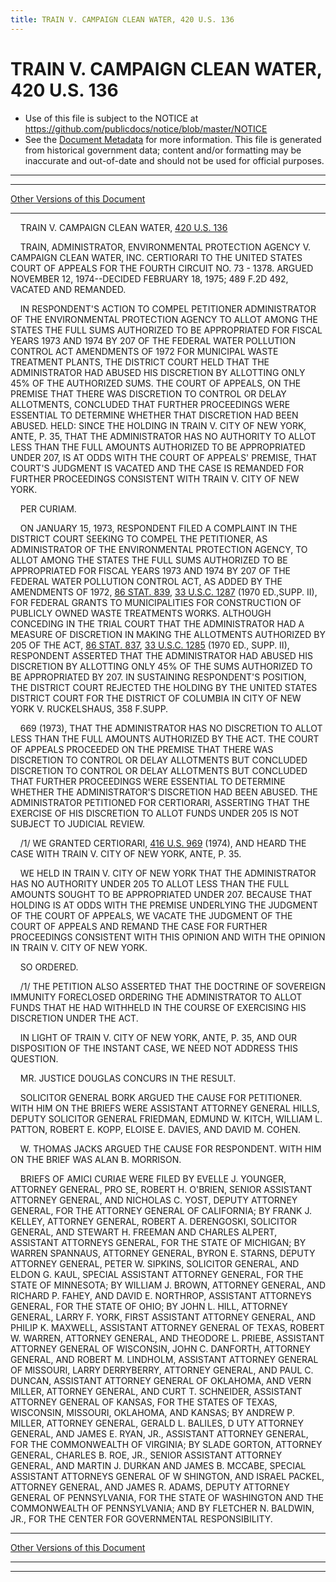 ```yaml
---
title: TRAIN V. CAMPAIGN CLEAN WATER, 420 U.S. 136
---
```


# TRAIN V. CAMPAIGN CLEAN WATER, 420 U.S. 136

* Use of this file is subject to the NOTICE at https://github.com/publicdocs/notice/blob/master/NOTICE
* See the [Document Metadata](../../../index.md) for more information.
  This file is generated from historical government data; content and/or formatting may be inaccurate and out-of-date and should not be used for official purposes.

----------
----------

[Other Versions of this Document](https://publicdocs.github.io/go/links?ns=uslm-x&ref=%2Fus%2Fcourts%2Fscotus%2FusReporter%2F420%2F136)

----------

    TRAIN V. CAMPAIGN CLEAN WATER, [420 U.S. 136][/us/courts/scotus/usReporter/420/136]

    TRAIN, ADMINISTRATOR, ENVIRONMENTAL PROTECTION AGENCY V. CAMPAIGN CLEAN WATER, INC. CERTIORARI TO THE UNITED STATES COURT OF APPEALS FOR THE FOURTH CIRCUIT NO. 73 - 1378.  ARGUED NOVEMBER 12, 1974--DECIDED FEBRUARY 18, 1975; 489 F.2D 492, VACATED AND REMANDED.

    IN RESPONDENT'S ACTION TO COMPEL PETITIONER ADMINISTRATOR OF THE ENVIRONMENTAL PROTECTION AGENCY TO ALLOT AMONG THE STATES THE FULL SUMS AUTHORIZED TO BE APPROPRIATED FOR FISCAL YEARS 1973 AND 1974 BY 207 OF THE FEDERAL WATER POLLUTION CONTROL ACT AMENDMENTS OF 1972 FOR MUNICIPAL WASTE TREATMENT PLANTS, THE DISTRICT COURT HELD THAT THE ADMINISTRATOR HAD ABUSED HIS DISCRETION BY ALLOTTING ONLY 45% OF THE AUTHORIZED SUMS.  THE COURT OF APPEALS, ON THE PREMISE THAT THERE WAS DISCRETION TO CONTROL OR DELAY ALLOTMENTS, CONCLUDED THAT FURTHER PROCEEDINGS WERE ESSENTIAL TO DETERMINE WHETHER THAT DISCRETION HAD BEEN ABUSED.  HELD:  SINCE THE HOLDING IN TRAIN V. CITY OF NEW YORK, ANTE, P. 35, THAT THE ADMINISTRATOR HAS NO AUTHORITY TO ALLOT LESS THAN THE FULL AMOUNTS AUTHORIZED TO BE APPROPRIATED UNDER 207, IS AT ODDS WITH THE COURT OF APPEALS' PREMISE, THAT COURT'S JUDGMENT IS VACATED AND THE CASE IS REMANDED FOR FURTHER PROCEEDINGS CONSISTENT WITH TRAIN V. CITY OF NEW YORK.

    PER CURIAM.

    ON JANUARY 15, 1973, RESPONDENT FILED A COMPLAINT IN THE DISTRICT COURT SEEKING TO COMPEL THE PETITIONER, AS ADMINISTRATOR OF THE ENVIRONMENTAL PROTECTION AGENCY, TO ALLOT AMONG THE STATES THE FULL SUMS AUTHORIZED TO BE APPROPRIATED FOR FISCAL YEARS 1973 AND 1974 BY 207 OF THE FEDERAL WATER POLLUTION CONTROL ACT, AS ADDED BY THE AMENDMENTS OF 1972, [86 STAT. 839][/us/stat/86/839], [33 U.S.C. 1287][/us/usc/t33/s1287] (1970 ED.,SUPP.  II), FOR FEDERAL GRANTS TO MUNICIPALITIES FOR CONSTRUCTION OF PUBLICLY OWNED WASTE TREATMENTS WORKS.  ALTHOUGH CONCEDING IN THE TRIAL COURT THAT THE ADMINISTRATOR HAD A MEASURE OF DISCRETION IN MAKING THE ALLOTMENTS AUTHORIZED BY 205 OF THE ACT, [86 STAT. 837][/us/stat/86/837], [33 U.S.C. 1285][/us/usc/t33/s1285] (1970 ED., SUPP. II), RESPONDENT ASSERTED THAT THE ADMINISTRATOR HAD ABUSED HIS DISCRETION BY ALLOTTING ONLY 45% OF THE SUMS AUTHORIZED TO BE APPROPRIATED BY 207.  IN SUSTAINING RESPONDENT'S POSITION, THE DISTRICT COURT REJECTED THE HOLDING BY THE UNITED STATES DISTRICT COURT FOR THE DISTRICT OF COLUMBIA IN CITY OF NEW YORK V. RUCKELSHAUS, 358 F.SUPP.

    669 (1973), THAT THE ADMINISTRATOR HAS NO DISCRETION TO ALLOT LESS THAN THE FULL AMOUNTS AUTHORIZED BY THE ACT.  THE COURT OF APPEALS PROCEEDED ON THE PREMISE THAT THERE WAS DISCRETION TO CONTROL OR DELAY ALLOTMENTS BUT CONCLUDED DISCRETION TO CONTROL OR DELAY ALLOTMENTS BUT CONCLUDED THAT FURTHER PROCEEDINGS WERE ESSENTIAL TO DETERMINE WHETHER THE ADMINISTRATOR'S DISCRETION HAD BEEN ABUSED.  THE ADMINISTRATOR PETITIONED FOR CERTIORARI, ASSERTING THAT THE EXERCISE OF HIS DISCRETION TO ALLOT FUNDS UNDER 205 IS NOT SUBJECT TO JUDICIAL REVIEW.

    /1/ WE GRANTED CERTIORARI, [416 U.S. 969][/us/courts/scotus/usReporter/416/969] (1974), AND HEARD THE CASE WITH TRAIN V. CITY OF NEW YORK, ANTE, P. 35.

    WE HELD IN TRAIN V. CITY OF NEW YORK THAT THE ADMINISTRATOR HAS NO AUTHORITY UNDER 205 TO ALLOT LESS THAN THE FULL AMOUNTS SOUGHT TO BE APPROPRIATED UNDER 207.  BECAUSE THAT HOLDING IS AT ODDS WITH THE PREMISE UNDERLYING THE JUDGMENT OF THE COURT OF APPEALS, WE VACATE THE JUDGMENT OF THE COURT OF APPEALS AND REMAND THE CASE FOR FURTHER PROCEEDINGS CONSISTENT WITH THIS OPINION AND WITH THE OPINION IN TRAIN V. CITY OF NEW YORK.

    SO ORDERED.

    /1/ THE PETITION ALSO ASSERTED THAT THE DOCTRINE OF SOVEREIGN IMMUNITY FORECLOSED ORDERING THE ADMINISTRATOR TO ALLOT FUNDS THAT HE HAD WITHHELD IN THE COURSE OF EXERCISING HIS DISCRETION UNDER THE ACT.

    IN LIGHT OF TRAIN V. CITY OF NEW YORK, ANTE, P. 35, AND OUR DISPOSITION OF THE INSTANT CASE, WE NEED NOT ADDRESS THIS QUESTION.

    MR. JUSTICE DOUGLAS CONCURS IN THE RESULT.

    SOLICITOR GENERAL BORK ARGUED THE CAUSE FOR PETITIONER.  WITH HIM ON THE BRIEFS WERE ASSISTANT ATTORNEY GENERAL HILLS, DEPUTY SOLICITOR GENERAL FRIEDMAN, EDMUND W. KITCH, WILLIAM L. PATTON, ROBERT E. KOPP, ELOISE E. DAVIES, AND DAVID M. COHEN.

    W. THOMAS JACKS ARGUED THE CAUSE FOR RESPONDENT.  WITH HIM ON THE BRIEF WAS ALAN B. MORRISON.

    BRIEFS OF AMICI CURIAE WERE FILED BY EVELLE J. YOUNGER, ATTORNEY GENERAL, PRO SE, ROBERT H. O'BRIEN, SENIOR ASSISTANT ATTORNEY GENERAL, AND NICHOLAS C. YOST, DEPUTY ATTORNEY GENERAL, FOR THE ATTORNEY GENERAL OF CALIFORNIA; BY FRANK J. KELLEY, ATTORNEY GENERAL, ROBERT A. DERENGOSKI, SOLICITOR GENERAL, AND STEWART H. FREEMAN AND CHARLES ALPERT, ASSISTANT ATTORNEYS GENERAL, FOR THE STATE OF MICHIGAN; BY WARREN SPANNAUS, ATTORNEY GENERAL, BYRON E. STARNS, DEPUTY ATTORNEY GENERAL, PETER W. SIPKINS, SOLICITOR GENERAL, AND ELDON G. KAUL, SPECIAL ASSISTANT ATTORNEY GENERAL, FOR THE STATE OF MINNESOTA; BY WILLIAM J. BROWN, ATTORNEY GENERAL, AND RICHARD P. FAHEY, AND DAVID E. NORTHROP, ASSISTANT ATTORNEYS GENERAL, FOR THE STATE OF OHIO; BY JOHN L. HILL, ATTORNEY GENERAL, LARRY F. YORK, FIRST ASSISTANT ATTORNEY GENERAL, AND PHILIP K. MAXWELL, ASSISTANT ATTORNEY GENERAL OF TEXAS, ROBERT W. WARREN, ATTORNEY GENERAL, AND THEODORE L. PRIEBE, ASSISTANT ATTORNEY GENERAL OF WISCONSIN, JOHN C. DANFORTH, ATTORNEY GENERAL, AND ROBERT M. LINDHOLM, ASSISTANT ATTORNEY GENERAL OF MISSOURI, LARRY DERRYBERRY, ATTORNEY GENERAL, AND PAUL C. DUNCAN, ASSISTANT ATTORNEY GENERAL OF OKLAHOMA, AND VERN MILLER, ATTORNEY GENERAL, AND CURT T. SCHNEIDER, ASSISTANT ATTORNEY GENERAL OF KANSAS, FOR THE STATES OF TEXAS, WISCONSIN, MISSOURI, OKLAHOMA, AND KANSAS; BY ANDREW P. MILLER, ATTORNEY GENERAL, GERALD L. BALILES, D UTY ATTORNEY GENERAL, AND JAMES E. RYAN, JR., ASSISTANT ATTORNEY GENERAL, FOR THE COMMONWEALTH OF VIRGINIA; BY SLADE GORTON, ATTORNEY GENERAL, CHARLES B. ROE, JR., SENIOR ASSISTANT ATTORNEY GENERAL, AND MARTIN J. DURKAN AND JAMES B. MCCABE, SPECIAL ASSISTANT ATTORNEYS GENERAL OF W SHINGTON, AND ISRAEL PACKEL, ATTORNEY GENERAL, AND JAMES R. ADAMS, DEPUTY ATTORNEY GENERAL OF PENNSYLVANIA, FOR THE STATE OF WASHINGTON AND THE COMMONWEALTH OF PENNSYLVANIA; AND BY FLETCHER N. BALDWIN, JR., FOR THE CENTER FOR GOVERNMENTAL RESPONSIBILITY.

----------

[Other Versions of this Document](https://publicdocs.github.io/go/links?ns=uslm-x&ref=%2Fus%2Fcourts%2Fscotus%2FusReporter%2F420%2F136)

----------
----------

[/us/courts/scotus/usReporter/420/136]: https://publicdocs.github.io/go/links?ns=uslm-x&ref=%2Fus%2Fcourts%2Fscotus%2FusReporter%2F420%2F136
[/us/stat/86/839]: https://publicdocs.github.io/go/links?ns=uslm&ref=%2Fus%2Fstat%2F86%2F839
[/us/usc/t33/s1287]: https://publicdocs.github.io/go/links?ns=uslm&ref=%2Fus%2Fusc%2Ft33%2Fs1287
[/us/stat/86/837]: https://publicdocs.github.io/go/links?ns=uslm&ref=%2Fus%2Fstat%2F86%2F837
[/us/usc/t33/s1285]: https://publicdocs.github.io/go/links?ns=uslm&ref=%2Fus%2Fusc%2Ft33%2Fs1285
[/us/courts/scotus/usReporter/416/969]: https://publicdocs.github.io/go/links?ns=uslm-x&ref=%2Fus%2Fcourts%2Fscotus%2FusReporter%2F416%2F969



